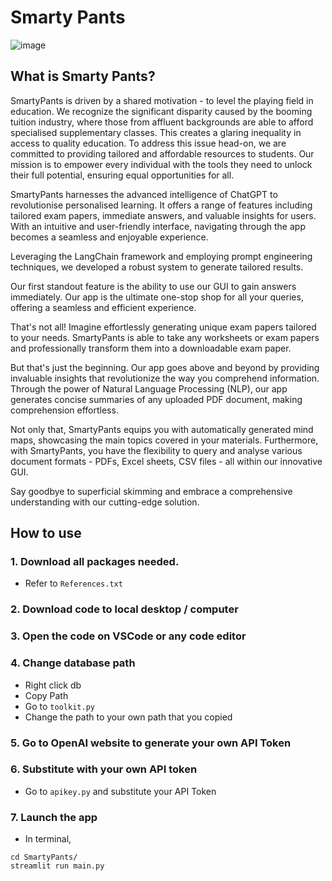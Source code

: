 # Smarty Pants
![image](https://github.com/yleeyilin/SmartyPants/assets/116061001/f77c5641-6f60-469c-b2d1-613044ef7024)

## What is Smarty Pants? 

SmartyPants is driven by a shared motivation - to level the playing field in education. We recognize the significant disparity caused by the booming tuition industry, where those from affluent backgrounds are able to afford specialised supplementary classes. This creates a glaring inequality in access to quality education. To address this issue head-on, we are committed to providing tailored and affordable resources to students. Our mission is to empower every individual with the tools they need to unlock their full potential, ensuring equal opportunities for all.

SmartyPants harnesses the advanced intelligence of ChatGPT to revolutionise personalised learning. It offers a range of features including tailored exam papers, immediate answers, and valuable insights for users. With an intuitive and user-friendly interface, navigating through the app becomes a seamless and enjoyable experience.

Leveraging the LangChain framework and employing prompt engineering techniques, we developed a robust system to generate tailored results. 

Our first standout feature is the ability to use our GUI to gain answers immediately. Our app is the ultimate one-stop shop for all your queries, offering a seamless and efficient experience.

That's not all! Imagine effortlessly generating unique exam papers tailored to your needs. SmartyPants is able to take any worksheets or exam papers and professionally transform them into a downloadable exam paper.

But that's just the beginning. Our app goes above and beyond by providing invaluable insights that revolutionize the way you comprehend information. Through the power of Natural Language Processing (NLP), our app generates concise summaries of any uploaded PDF document, making comprehension effortless. 

Not only that, SmartyPants equips you with automatically generated mind maps, showcasing the main topics covered in your materials. Furthermore, with SmartyPants, you have the flexibility to query and analyse various document formats - PDFs, Excel sheets, CSV files - all within our innovative GUI. 

Say goodbye to superficial skimming and embrace a comprehensive understanding with our cutting-edge solution. 

## How to use 
### 1. Download all packages needed. 
- Refer to `References.txt`
### 2. Download code to local desktop / computer 
### 3. Open the code on VSCode or any code editor 
### 4. Change database path
- Right click db 
- Copy Path 
- Go to `toolkit.py`
- Change the path to your own path that you copied
### 5. Go to OpenAI website to generate your own API Token 
### 6. Substitute with your own API token 
- Go to `apikey.py` and substitute your API Token 
### 7. Launch the app
- In terminal, 
```
cd SmartyPants/
streamlit run main.py
```
